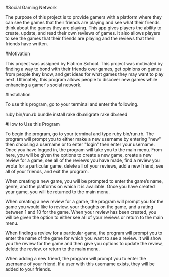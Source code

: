 #Social Gaming Network

The purpose of this project is to provide gamers with a platform where they can see the games that their friends are playing and see what their friends think about the games they are playing. This app gives players the ability to create, update, and read their own reviews of games. It also allows players to see the games that their friends are playing and the reviews that their friends have written.

#Motivation

This project was assigned by Flatiron School. This project was motivated by finding a way to bond with their friends over games, get opinions on games from people they know, and get ideas for what games they may want to play next. Ultimately, this program allows people to discover new games while enhancing a gamer's social network.

#Installation

To use this program, go to your terminal and enter the following.

ruby bin/run.rb
bundle install
rake db:migrate 
rake db:seed

#How to Use this Program

To begin the program, go to your terminal and type ruby bin/run.rb. The program will prompt you to either make a new username by entering "new" then choosing a username or to enter "login" then enter your username. Once you have logged in, the program will take you to the main menu. From here, you will be given the options to create a new game, create a new review for a game, see all of the reviews you have made, find a review you wrote for a particular game, delete all of your reviews, add a new friend, see all of your friends, and exit the program.

When creating a new game, you will be prompted to enter the game’s name, genre, and the platforms on which it is available. Once you have created your game, you will be returned to the main menu.

When creating a new review for a game, the program will prompt you for the game you would like to review, your thoughts on the game, and a rating between 1 and 10 for the game. When your review has been created, you will be given the option to either see all of your reviews or return to the main menu.

When finding a review for a particular game, the program will prompt you to enter the name of the game for which you want to see a review. It will show you the review for the game and then give you options to update the review, delete the review, or return to the main menu.

When adding a new friend, the program will prompt you to enter the username of your friend. If a user with this username exists, they will be added to your friends.
 
